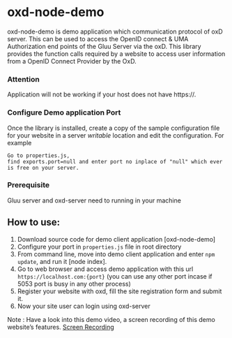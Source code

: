 # oxd-node-demo

oxd-node-demo is demo application which communication protocol of oxD server. This can be used to access the OpenID connect & UMA Authorization end points of the Gluu Server via the oxD. This library provides the function calls required by a website to access user information from a OpenID Connect Provider by the OxD.

### Attention

Application will not be working if your host does not have https://.

### Configure Demo application Port

Once the library is installed, create a copy of the sample configuration file for your website in a server _writable_ location and edit the configuration. For example

```
Go to properties.js,
find exports.port=null and enter port no inplace of "null" which ever is free on your server.
```

### Prerequisite

Gluu server and oxd-server need to running in your machine

## How to use:

1. Download source code for demo client application [oxd-node-demo]
2. Configure your port in `properties.js` file in root directory
3. From command line, move into demo client application and enter `npm update`, and run it [node index].
4. Go to web browser and access demo application with this url `https://localhost.com:{port}` (you can use any other port incase if 5053 port is busy in any other process)
5. Register your website with oxd, fill the site registration form and submit it.
6. Now your site user can login using oxd-server

Note : Have a look into this demo video, a screen recording of this demo website’s features.
[Screen Recording](http://screencast.com/t/cvilckj0S3Ye)

